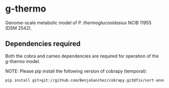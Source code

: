 
# g-thermo

Genome-scale metabolic model of _P. thermoglucosidasius_ NCIB 11955 (DSM 2542).

## Dependencies required
Both the cobra and cameo dependencies are required for operation of the g-thermo model.

NOTE: Please pip install the following version of cobrapy (temporal):

```bash
pip install git+git://github.com/BenjaSanchez/cobrapy.git@fix/sort-annotations --upgrade
```
